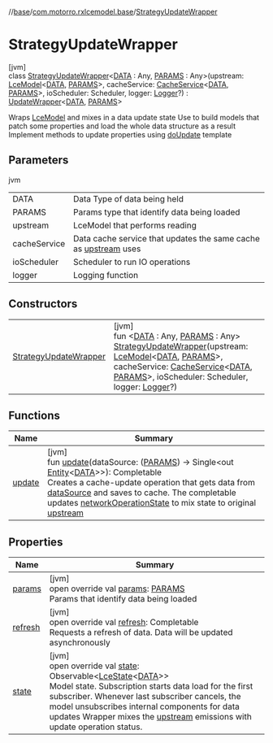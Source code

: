//[base](../../../index.md)/[com.motorro.rxlcemodel.base](../index.md)/[StrategyUpdateWrapper](index.md)

# StrategyUpdateWrapper

[jvm]\
class [StrategyUpdateWrapper](index.md)&lt;[DATA](index.md) : Any, [PARAMS](index.md) : Any&gt;(upstream: [LceModel](../-lce-model/index.md)&lt;[DATA](index.md), [PARAMS](index.md)&gt;, cacheService: [CacheService](../../com.motorro.rxlcemodel.base.service/-cache-service/index.md)&lt;[DATA](index.md), [PARAMS](index.md)&gt;, ioScheduler: Scheduler, logger: [Logger](../-logger/index.md)?) : [UpdateWrapper](../-update-wrapper/index.md)&lt;[DATA](index.md), [PARAMS](index.md)&gt; 

Wraps [LceModel](../-lce-model/index.md) and mixes in a data update state Use to build models that patch some properties and load the whole data structure as a result Implement methods to update properties using [doUpdate](../../../../base/com.motorro.rxlcemodel.base/-strategy-update-wrapper/do-update.md) template

## Parameters

jvm

| | |
|---|---|
| DATA | Data Type of data being held |
| PARAMS | Params type that identify data being loaded |
| upstream | LceModel that performs reading |
| cacheService | Data cache service that updates the same cache as [upstream](../../../../base/com.motorro.rxlcemodel.base/-strategy-update-wrapper/upstream.md) uses |
| ioScheduler | Scheduler to run IO operations |
| logger | Logging function |

## Constructors

| | |
|---|---|
| [StrategyUpdateWrapper](-strategy-update-wrapper.md) | [jvm]<br>fun &lt;[DATA](index.md) : Any, [PARAMS](index.md) : Any&gt; [StrategyUpdateWrapper](-strategy-update-wrapper.md)(upstream: [LceModel](../-lce-model/index.md)&lt;[DATA](index.md), [PARAMS](index.md)&gt;, cacheService: [CacheService](../../com.motorro.rxlcemodel.base.service/-cache-service/index.md)&lt;[DATA](index.md), [PARAMS](index.md)&gt;, ioScheduler: Scheduler, logger: [Logger](../-logger/index.md)?) |

## Functions

| Name | Summary |
|---|---|
| [update](update.md) | [jvm]<br>fun [update](update.md)(dataSource: ([PARAMS](index.md)) -&gt; Single&lt;out [Entity](../../com.motorro.rxlcemodel.base.entity/-entity/index.md)&lt;[DATA](index.md)&gt;&gt;): Completable<br>Creates a cache-update operation that gets data from [dataSource](update.md) and saves to cache. The completable updates [networkOperationState](../../../../base/com.motorro.rxlcemodel.base/-strategy-update-wrapper/network-operation-state.md) to mix state to original [upstream](../../../../base/com.motorro.rxlcemodel.base/-strategy-update-wrapper/upstream.md) |

## Properties

| Name | Summary |
|---|---|
| [params](../-lce-model/params.md) | [jvm]<br>open override val [params](../-lce-model/params.md): [PARAMS](index.md)<br>Params that identify data being loaded |
| [refresh](../-lce-use-case/refresh.md) | [jvm]<br>open override val [refresh](../-lce-use-case/refresh.md): Completable<br>Requests a refresh of data. Data will be updated asynchronously |
| [state](../-update-wrapper/state.md) | [jvm]<br>open override val [state](../-update-wrapper/state.md): Observable&lt;[LceState](../-lce-state/index.md)&lt;[DATA](index.md)&gt;&gt;<br>Model state. Subscription starts data load for the first subscriber. Whenever last subscriber cancels, the model unsubscribes internal components for data updates Wrapper mixes the [upstream](../../../../base/com.motorro.rxlcemodel.base/-update-wrapper/upstream.md) emissions with update operation status. |
